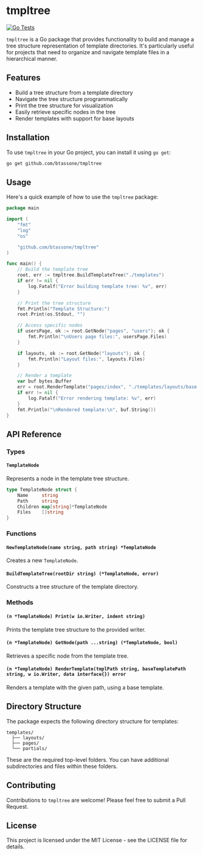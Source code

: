 # tmpltree

[![Go Tests](https://github.com/btassone/tmpltree/actions/workflows/go.yml/badge.svg)](https://github.com/btassone/tmpltree/actions/workflows/go.yml)

`tmpltree` is a Go package that provides functionality to build and manage a tree structure representation of template directories. It's particularly useful for projects that need to organize and navigate template files in a hierarchical manner.

## Features

- Build a tree structure from a template directory
- Navigate the tree structure programmatically
- Print the tree structure for visualization
- Easily retrieve specific nodes in the tree
- Render templates with support for base layouts

## Installation

To use `tmpltree` in your Go project, you can install it using `go get`:

```bash
go get github.com/btassone/tmpltree
```

## Usage

Here's a quick example of how to use the `tmpltree` package:

```go
package main

import (
    "fmt"
    "log"
    "os"

    "github.com/btassone/tmpltree"
)

func main() {
    // Build the template tree
    root, err := tmpltree.BuildTemplateTree("./templates")
    if err != nil {
        log.Fatalf("Error building template tree: %v", err)
    }

    // Print the tree structure
    fmt.Println("Template Structure:")
    root.Print(os.Stdout, "")

    // Access specific nodes
    if usersPage, ok := root.GetNode("pages", "users"); ok {
        fmt.Println("\nUsers page files:", usersPage.Files)
    }

    if layouts, ok := root.GetNode("layouts"); ok {
        fmt.Println("Layout files:", layouts.Files)
    }

    // Render a template
    var buf bytes.Buffer
    err = root.RenderTemplate("pages/index", "./templates/layouts/base.html", &buf, nil)
    if err != nil {
        log.Fatalf("Error rendering template: %v", err)
    }
    fmt.Println("\nRendered template:\n", buf.String())
}
```

## API Reference

### Types

#### `TemplateNode`

Represents a node in the template tree structure.

```go
type TemplateNode struct {
    Name     string
    Path     string
    Children map[string]*TemplateNode
    Files    []string
}
```

### Functions

#### `NewTemplateNode(name string, path string) *TemplateNode`

Creates a new `TemplateNode`.

#### `BuildTemplateTree(rootDir string) (*TemplateNode, error)`

Constructs a tree structure of the template directory.

### Methods

#### `(n *TemplateNode) Print(w io.Writer, indent string)`

Prints the template tree structure to the provided writer.

#### `(n *TemplateNode) GetNode(path ...string) (*TemplateNode, bool)`

Retrieves a specific node from the template tree.

#### `(n *TemplateNode) RenderTemplate(tmplPath string, baseTemplatePath string, w io.Writer, data interface{}) error`

Renders a template with the given path, using a base template.

## Directory Structure

The package expects the following directory structure for templates:

```
templates/
  ├── layouts/
  ├── pages/
  └── partials/
```

These are the required top-level folders. You can have additional subdirectories and files within these folders.

## Contributing

Contributions to `tmpltree` are welcome! Please feel free to submit a Pull Request.

## License

This project is licensed under the MIT License - see the LICENSE file for details.